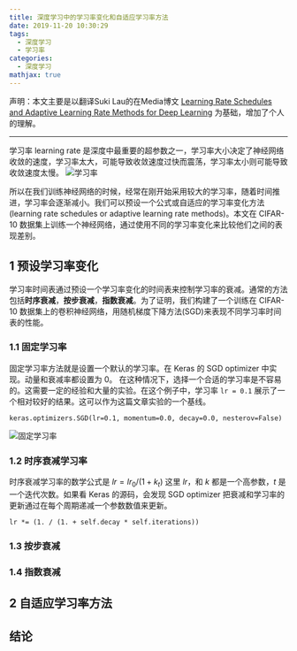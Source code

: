 ```yaml
---
title: 深度学习中的学习率变化和自适应学习率方法
date: 2019-11-20 10:30:29
tags:
  - 深度学习
  - 学习率
categories:
  - 深度学习
mathjax: true
---
```



声明：本文主要是以翻译Suki Lau的在Media博文 [Learning Rate Schedules and Adaptive Learning Rate Methods for Deep Learning](https://towardsdatascience.com/learning-rate-schedules-and-adaptive-learning-rate-methods-for-deep-learning-2c8f433990d1) 为基础，增加了个人的理解。

---

学习率 learning rate 是深度中最重要的超参数之一，学习率大小决定了神经网络收敛的速度，学习率太大，可能导致收敛速度过快而震荡，学习率太小则可能导致收敛速度太慢。
![学习率](https://i.loli.net/2019/11/20/jpqVeSfFwrgkBO5.png)

所以在我们训练神经网络的时候，经常在刚开始采用较大的学习率，随着时间推进，学习率会逐渐减小。我们可以预设一个公式或自适应的学习率变化方法(learning rate schedules or adaptive learning rate methods)。本文在 CIFAR-10 数据集上训练一个神经网络，通过使用不同的学习率变化来比较他们之间的表现差别。

## 1 预设学习率变化
学习率时间表通过预设一个学习率变化的时间表来控制学习率的衰减。通常的方法包括**时序衰减**，**按步衰减**，**指数衰减**。为了证明，我们构建了一个训练在 CIFAR-10 数据集上的卷积神经网络，用随机梯度下降方法(SGD)来表现不同学习率时间表的性能。

### 1.1 固定学习率

固定学习率方法就是设置一个默认的学习率。在 Keras 的 SGD optimizer 中实现。动量和衰减率都设置为 0。 在这种情况下，选择一个合适的学习率是不容易的。这需要一定的经验和大量的实验。在这个例子中，学习率 `lr = 0.1` 展示了一个相对较好的结果。这可以作为这篇文章实验的一个基线。

```
keras.optimizers.SGD(lr=0.1, momentum=0.0, decay=0.0, nesterov=False)
```

![固定学习率](https://i.loli.net/2019/11/21/k2CWzNHb3vnlQoV.png)

### 1.2 时序衰减学习率
时序衰减学习率的数学公式是 $lr=lr_0/(1 + k_t)$ 这里 $lr$，和 $k$ 都是一个高参数，$t$ 是一个迭代次数。如果看 Keras 的源码，会发现 SGD optimizer 把衰减和学习率的更新通过在每个周期递减一个参数数值来更新。

```
lr *= (1. / (1. + self.decay * self.iterations))
```


### 1.3 按步衰减


### 1.4 指数衰减


## 2 自适应学习率方法



## 结论

